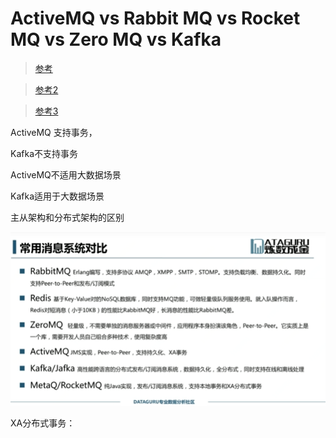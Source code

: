 # ActiveMQ vs Rabbit MQ vs Rocket MQ vs Zero MQ vs Kafka



> [参考](https://blog.csdn.net/vtopqx/article/details/76382934)

> [参考2](https://blog.csdn.net/lin451791119/article/details/79943315)

> [参考3](https://blog.csdn.net/konglongaa/article/details/52208273)

ActiveMQ 支持事务，

Kafka不支持事务

ActiveMQ不适用大数据场景

Kafka适用于大数据场景





主从架构和分布式架构的区别



![消息队列的对比](https://github.com/Shengliannan/BigData_Learning/blob/master/img/%E5%90%84%E6%B6%88%E6%81%AF%E9%98%9F%E5%88%97%E5%AF%B9%E6%AF%94.png?raw=true)

XA分布式事务：
